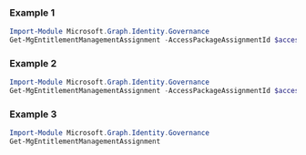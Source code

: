 ### Example 1
``` powershell
Import-Module Microsoft.Graph.Identity.Governance
Get-MgEntitlementManagementAssignment -AccessPackageAssignmentId $accessPackageAssignmentId
```
### Example 2
``` powershell
Import-Module Microsoft.Graph.Identity.Governance
Get-MgEntitlementManagementAssignment -AccessPackageAssignmentId $accessPackageAssignmentId
```
### Example 3
``` powershell
Import-Module Microsoft.Graph.Identity.Governance
Get-MgEntitlementManagementAssignment
```
